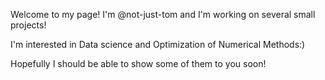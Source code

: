 Welcome to my page! I'm @not-just-tom and I'm working on several small projects!

I'm interested in Data science and Optimization of Numerical Methods:)

Hopefully I should be able to show some of them to you soon!
